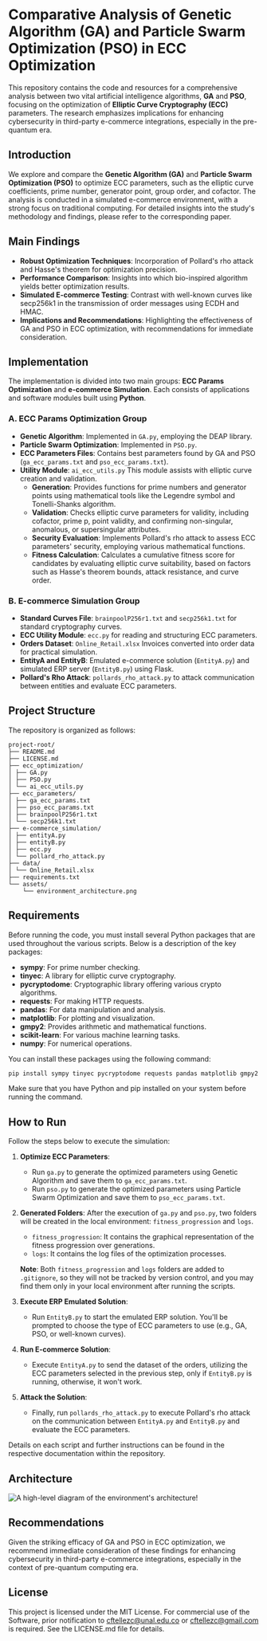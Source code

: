 # Comparative Analysis of Genetic Algorithm (GA) and Particle Swarm Optimization (PSO) in ECC Optimization

This repository contains the code and resources for a comprehensive analysis between two vital artificial intelligence algorithms, **GA** and **PSO**, focusing on the optimization of **Elliptic Curve Cryptography (ECC)** parameters. The research emphasizes implications for enhancing cybersecurity in third-party e-commerce integrations, especially in the pre-quantum era.

## Introduction

We explore and compare the **Genetic Algorithm (GA)** and **Particle Swarm Optimization (PSO)** to optimize ECC parameters, such as the elliptic curve coefficients, prime number, generator point, group order, and cofactor. The analysis is conducted in a simulated e-commerce environment, with a strong focus on traditional computing. For detailed insights into the study's methodology and findings, please refer to the corresponding paper.

## Main Findings

- **Robust Optimization Techniques**: Incorporation of Pollard's rho attack and Hasse's theorem for optimization precision.
- **Performance Comparison**: Insights into which bio-inspired algorithm yields better optimization results.
- **Simulated E-commerce Testing**: Contrast with well-known curves like secp256k1 in the transmission of order messages using ECDH and HMAC.
- **Implications and Recommendations**: Highlighting the effectiveness of GA and PSO in ECC optimization, with recommendations for immediate consideration.

## Implementation

The implementation is divided into two main groups: **ECC Params Optimization** and **e-commerce Simulation**. Each consists of applications and software modules built using **Python**.

### A. ECC Params Optimization Group
- **Genetic Algorithm**: Implemented in `GA.py`, employing the DEAP library.
- **Particle Swarm Optimization**: Implemented in `PSO.py`.
- **ECC Parameters Files**: Contains best parameters found by GA and PSO (`ga_ecc_params.txt` and `pso_ecc_params.txt`).
- **Utility Module**: `ai_ecc_utils.py` This module assists with elliptic curve creation and validation.
    - **Generation**: Provides functions for prime numbers and generator points using mathematical tools like the Legendre symbol and Tonelli-Shanks algorithm.
    - **Validation**: Checks elliptic curve parameters for validity, including cofactor, prime p, point validity, and confirming non-singular, anomalous, or supersingular attributes.
    - **Security Evaluation**: Implements Pollard's rho attack to assess ECC parameters' security, employing various mathematical functions.
    - **Fitness Calculation**: Calculates a cumulative fitness score for candidates by evaluating elliptic curve suitability, based on factors such as Hasse's theorem bounds, attack resistance, and curve order.

### B. E-commerce Simulation Group
- **Standard Curves File**: `brainpoolP256r1.txt` and `secp256k1.txt` for standard cryptography curves.
- **ECC Utility Module**: `ecc.py` for reading and structuring ECC parameters.
- **Orders Dataset**: `Online_Retail.xlsx` Invoices converted into order data for practical simulation.
- **EntityA and EntityB**: Emulated e-commerce solution (`EntityA.py`) and simulated ERP server (`EntityB.py`) using Flask.
- **Pollard's Rho Attack**: `pollards_rho_attack.py` to attack communication between entities and evaluate ECC parameters.

## Project Structure

The repository is organized as follows:
```
project-root/
├── README.md
├── LICENSE.md
├── ecc_optimization/
│ ├── GA.py
│ ├── PSO.py
│ └── ai_ecc_utils.py
├── ecc_parameters/
│ ├── ga_ecc_params.txt
│ ├── pso_ecc_params.txt
│ ├── brainpoolP256r1.txt
│ └── secp256k1.txt
├── e-commerce_simulation/
│ ├── entityA.py
│ ├── entityB.py
│ ├── ecc.py
│ └── pollard_rho_attack.py
├── data/
│ └── Online_Retail.xlsx
├── requirements.txt
└── assets/
    └── environment_architecture.png
```
## Requirements

Before running the code, you must install several Python packages that are used throughout the various scripts. Below is a description of the key packages:

- **sympy**: For prime number checking.
- **tinyec**: A library for elliptic curve cryptography.
- **pycryptodome**: Cryptographic library offering various crypto algorithms.
- **requests**: For making HTTP requests.
- **pandas**: For data manipulation and analysis.
- **matplotlib**: For plotting and visualization.
- **gmpy2**: Provides arithmetic and mathematical functions.
- **scikit-learn**: For various machine learning tasks.
- **numpy**: For numerical operations.

You can install these packages using the following command:

```bash
pip install sympy tinyec pycryptodome requests pandas matplotlib gmpy2 scikit-learn numpy
```

Make sure that you have Python and pip installed on your system before running the command.

## How to Run

Follow the steps below to execute the simulation:

1. **Optimize ECC Parameters**:
   - Run `ga.py` to generate the optimized parameters using Genetic Algorithm and save them to `ga_ecc_params.txt`.
   - Run `pso.py` to generate the optimized parameters using Particle Swarm Optimization and save them to `pso_ecc_params.txt`.

2. **Generated Folders**:
    After the execution of `ga.py` and `pso.py`, two folders will be created in the local environment: `fitness_progression` and `logs`.
    - `fitness_progression`: It contains the graphical representation of the fitness progression over generations.
    - `logs`: It contains the log files of the optimization processes. 
    
    **Note**:
   Both `fitness_progression` and `logs` folders are added to `.gitignore`, so they will not be tracked by version control, and you may find them only in your local environment after running the scripts.
   
4. **Execute ERP Emulated Solution**:
   - Run `EntityB.py` to start the emulated ERP solution. You'll be prompted to choose the type of ECC parameters to use (e.g., GA, PSO, or well-known curves).

5. **Run E-commerce Solution**:
   - Execute `EntityA.py` to send the dataset of the orders, utilizing the ECC parameters selected in the previous step, only if `EntityB.py` is running, otherwise, it won't work.

6. **Attack the Solution**:
   - Finally, run `pollards_rho_attack.py` to execute Pollard's rho attack on the communication between `EntityA.py` and `EntityB.py` and evaluate the ECC parameters.

Details on each script and further instructions can be found in the respective documentation within the repository.

## Architecture

![A high-level diagram of the environment's architecture!](./assets/environment_architecture.png)

## Recommendations

Given the striking efficacy of GA and PSO in ECC optimization, we recommend immediate consideration of these findings for enhancing cybersecurity in third-party e-commerce integrations, especially in the context of pre-quantum computing era.

## License

This project is licensed under the MIT License. For commercial use of the Software, prior notification to cftellezc@unal.edu.co or cftellezc@gmail.com is required. See the LICENSE.md file for details. 
